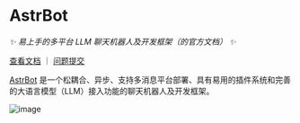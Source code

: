 
# AstrBot
_✨ 易上手的多平台 LLM 聊天机器人及开发框架（的官方文档） ✨_

[查看文档](https://astrbot.soulter.top/) ｜ [问题提交](https://github.com/AstrBotDevs/AstrBot/issues)

[AstrBot](https://github.com/AstrBotDevs/AstrBot) 是一个松耦合、异步、支持多消息平台部署、具有易用的插件系统和完善的大语言模型（LLM）接入功能的聊天机器人及开发框架。

![image](https://github.com/user-attachments/assets/48f72a71-9456-4166-bbd2-f2a6c8cd740f)

